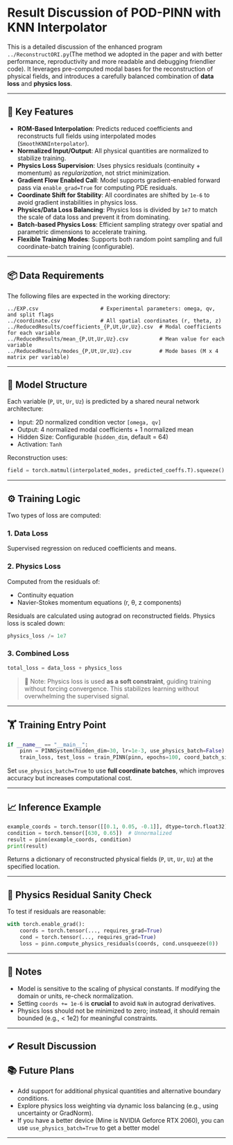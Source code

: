 # Result Discussion of POD-PINN with KNN Interpolator

This is a detailed discussion of the enhanced program `../ReconstructORI.py`(The method we adopted in the paper and with better performance, reproductivity and more readable and debugging friendlier code). It leverages pre-computed modal bases for the reconstruction of physical fields, and introduces a carefully balanced combination of **data loss** and **physics loss**.

---

## 🔧 Key Features

- **ROM-Based Interpolation**: Predicts reduced coefficients and reconstructs full fields using interpolated modes (`SmoothKNNInterpolator`).
- **Normalized Input/Output**: All physical quantities are normalized to stabilize training.
- **Physics Loss Supervision**: Uses physics residuals (continuity + momentum) as *regularization*, not strict minimization.
- **Gradient Flow Enabled Call**: Model supports gradient-enabled forward pass via `enable_grad=True` for computing PDE residuals.
- **Coordinate Shift for Stability**: All coordinates are shifted by `1e-6` to avoid gradient instabilities in physics loss.
- **Physics/Data Loss Balancing**: Physics loss is divided by `1e7` to match the scale of data loss and prevent it from dominating.
- **Batch-based Physics Loss**: Efficient sampling strategy over spatial and parametric dimensions to accelerate training.
- **Flexible Training Modes**: Supports both random point sampling and full coordinate-batch training (configurable).

---

## 📦 Data Requirements

The following files are expected in the working directory:

```
../EXP.csv                    # Experimental parameters: omega, qv, and split flags
../coordinate.csv             # All spatial coordinates (r, theta, z)
../ReducedResults/coefficients_{P,Ut,Ur,Uz}.csv  # Modal coefficients for each variable
../ReducedResults/mean_{P,Ut,Ur,Uz}.csv          # Mean value for each variable
../ReducedResults/modes_{P,Ut,Ur,Uz}.csv         # Mode bases (M x 4 matrix per variable)
```

---

## 🧠 Model Structure

Each variable (`P`, `Ut`, `Ur`, `Uz`) is predicted by a shared neural network architecture:

- Input: 2D normalized condition vector `[omega, qv]`
- Output: 4 normalized modal coefficients + 1 normalized mean
- Hidden Size: Configurable (`hidden_dim`, default = 64)
- Activation: `Tanh`

Reconstruction uses:
```python
field = torch.matmul(interpolated_modes, predicted_coeffs.T).squeeze() + mean
```

---

## ⚙️ Training Logic

Two types of loss are computed:

### 1. Data Loss
Supervised regression on reduced coefficients and means.

### 2. Physics Loss
Computed from the residuals of:

- Continuity equation
- Navier-Stokes momentum equations (r, θ, z components)

Residuals are calculated using autograd on reconstructed fields. Physics loss is scaled down:
```python
physics_loss /= 1e7
```

### 3. Combined Loss
```python
total_loss = data_loss + physics_loss
```

> 📌 Note: Physics loss is used **as a soft constraint**, guiding training without forcing convergence. This stabilizes learning without overwhelming the supervised signal.

---

## 🏋️ Training Entry Point

```python
if __name__ == "__main__":
    pinn = PINNSystem(hidden_dim=30, lr=1e-3, use_physics_batch=False)
    train_loss, test_loss = train_PINN(pinn, epochs=100, coord_batch_size=64)
```

Set `use_physics_batch=True` to use **full coordinate batches**, which improves accuracy but increases computational cost.

---

## 📈 Inference Example

```python
example_coords = torch.tensor([[0.1, 0.05, -0.1]], dtype=torch.float32)
condition = torch.tensor([630, 0.65])  # Unnormalized
result = pinn(example_coords, condition)
print(result)
```

Returns a dictionary of reconstructed physical fields (`P`, `Ut`, `Ur`, `Uz`) at the specified location.

---

## 🧪 Physics Residual Sanity Check

To test if residuals are reasonable:
```python
with torch.enable_grad():
    coords = torch.tensor(..., requires_grad=True)
    cond = torch.tensor(..., requires_grad=True)
    loss = pinn.compute_physics_residuals(coords, cond.unsqueeze(0))
```

---

## 📎 Notes

- Model is sensitive to the scaling of physical constants. If modifying the domain or units, re-check normalization.
- Setting `coords += 1e-6` is **crucial** to avoid `NaN` in autograd derivatives.
- Physics loss should not be minimized to zero; instead, it should remain bounded (e.g., < 1e2) for meaningful constraints.

---

## ✔ Result Discussion


## 📚 Future Plans

- Add support for additional physical quantities and alternative boundary conditions.
- Explore physics loss weighting via dynamic loss balancing (e.g., using uncertainty or GradNorm).
- If you have a better device (Mine is NVIDIA Geforce RTX 2060), you can use `use_physics_batch=True` to get a better model


---
